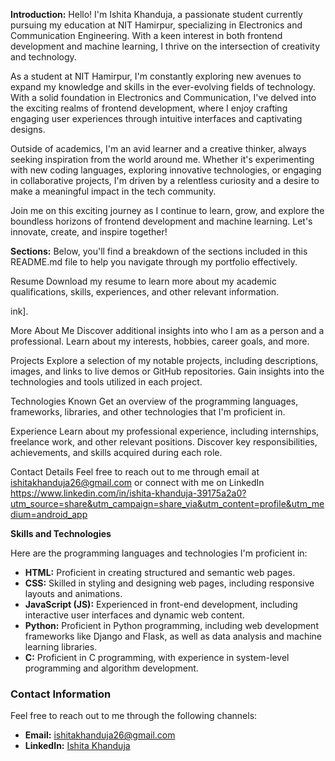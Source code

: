 **Introduction:**
Hello! I'm Ishita Khanduja, a passionate student currently pursuing my education at NIT Hamirpur, specializing in Electronics and Communication Engineering. With a keen interest in both frontend development and machine learning, I thrive on the intersection of creativity and technology.

As a student at NIT Hamirpur, I'm constantly exploring new avenues to expand my knowledge and skills in the ever-evolving fields of technology. With a solid foundation in Electronics and Communication, I've delved into the exciting realms of frontend development, where I enjoy crafting engaging user experiences through intuitive interfaces and captivating designs.

Outside of academics, I'm an avid learner and a creative thinker, always seeking inspiration from the world around me. Whether it's experimenting with new coding languages, exploring innovative technologies, or engaging in collaborative projects, I'm driven by a relentless curiosity and a desire to make a meaningful impact in the tech community.

Join me on this exciting journey as I continue to learn, grow, and explore the boundless horizons of frontend development and machine learning. Let's innovate, create, and inspire together!


**Sections:**
Below, you'll find a breakdown of the sections included in this README.md file to help you navigate through my portfolio effectively.

Resume
Download my resume to learn more about my academic qualifications, skills, experiences, and other relevant information.

ink].

More About Me
Discover additional insights into who I am as a person and a professional. Learn about my interests, hobbies, career goals, and more.

Projects
Explore a selection of my notable projects, including descriptions, images, and links to live demos or GitHub repositories. Gain insights into the technologies and tools utilized in each project.

Technologies Known
Get an overview of the programming languages, frameworks, libraries, and other technologies that I'm proficient in.

Experience
Learn about my professional experience, including internships, freelance work, and other relevant positions. Discover key responsibilities, achievements, and skills acquired during each role.

Contact Details
Feel free to reach out to me through email at ishitakhanduja26@gmail.com or connect with me on LinkedIn https://www.linkedin.com/in/ishita-khanduja-39175a2a0?utm_source=share&utm_campaign=share_via&utm_content=profile&utm_medium=android_app

**Skills and Technologies**

Here are the programming languages and technologies I'm proficient in:

- **HTML:** Proficient in creating structured and semantic web pages.
- **CSS:** Skilled in styling and designing web pages, including responsive layouts and animations.
- **JavaScript (JS):** Experienced in front-end development, including interactive user interfaces and dynamic web content.
- **Python:** Proficient in Python programming, including web development frameworks like Django and Flask, as well as data analysis and machine learning libraries.
- **C:** Proficient in C programming, with experience in system-level programming and algorithm development.


### Contact Information

Feel free to reach out to me through the following channels:

- **Email:** [ishitakhanduja26@gmail.com](mailto:ishitakhanduja26@gmail.com)
- **LinkedIn:** [Ishita Khanduja](https://www.linkedin.com/in/ishita-khanduja-39175a2a0?utm_source=share&utm_campaign=share_via&utm_content=profile&utm_medium=android_app)

